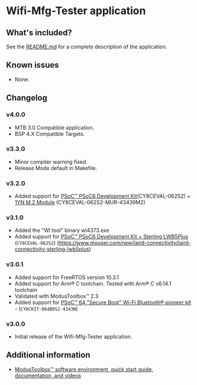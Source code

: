 # Wifi-Mfg-Tester application

## What's included?

See the [README.md](./README.md) for a complete description of the application.

## Known issues

- None.

## Changelog

### v4.0.0

- MTB 3.0 Compatible application.
- BSP 4.X Compatible Targets.

### v3.3.0

- Minor compiler warning fixed.
- Release Mode default in Makefile.

### v3.2.0

- Added support for [PSoC&trade; PSoC6 Development Kit](https://www.cypress.com/part/cy8ceval-062s2)(CY8CEVAL-062S2) + [1YN M.2 Module](https://www.embeddedartists.com/products/1yn-m-2-module) (CY8CEVAL-062S2-MUR-43439M2)

### v3.1.0

- Added the "Wl tool" binary wl4373.exe
- Added support for [PSoC&trade; PSoC6 Development Kit + Sterling LWB5Plus ](https://www.cypress.com/part/cy8ceval-062s2) (`CY8CEVAL-062S2`) (https://www.mouser.com/new/laird-connectivity/laird-connectivity-sterling-lwb5plus)

### v3.0.1

- Added support for FreeRTOS version 10.3.1
- Added support for Arm&reg; C toolchain. Tested with Arm&reg; C v6.14.1 toolchain
- Validated with ModusToolbox&trade; 2.3
- Added support for [PSoC&trade; 64 "Secure Boot" Wi-Fi Bluetooth&reg; pioneer kit](https://www.cypress.com/CY8CKIT-064B0S2-4343W) - (`CY8CKIT-064B0S2-4343W`)

### v3.0.0

- Initial release of the Wifi-Mfg-Tester application.


## Additional information

- [ModusToolbox&trade; software environment, quick start guide, documentation, and videos](https://www.cypress.com/products/modustoolbox-software-environment)
